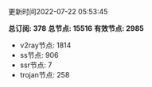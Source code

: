 更新时间2022-07-22 05:53:45

**总订阅: 378**
**总节点: 15516**
**有效节点: 2985**
- v2ray节点: 1814
- ss节点: 906
- ssr节点: 7
- trojan节点: 258
